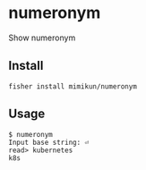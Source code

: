 # numeronym

Show numeronym

## Install

```shell
fisher install mimikun/numeronym
```

## Usage

```shell
$ numeronym
Input base string: ⏎
read> kubernetes
k8s
```
